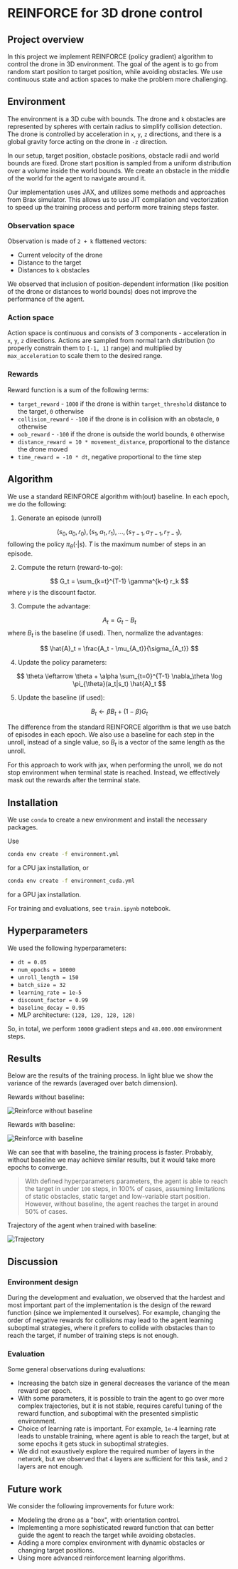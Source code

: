 # REINFORCE for 3D drone control

## Project overview

In this project we implement REINFORCE (policy gradient) algorithm to control the drone in 3D environment. The goal of the agent is to go from random start position to target position, while avoiding obstacles. We use continuous state and action spaces to make the problem more challenging.

## Environment

The environment is a 3D cube with bounds. The drone and `k` obstacles are represented by spheres with certain radius to simplify collision detection. The drone is controlled by acceleration in `x`, `y`, `z` directions, and there is a global gravity force acting on the drone in `-z` direction.

In our setup, target position, obstacle positions, obstacle radii and world bounds are fixed. Drone start position is sampled from a uniform distribution over a volume inside the world bounds. We create an obstacle in the middle of the world for the agent to navigate around it.

Our implementation uses JAX, and utilizes some methods and approaches from Brax simulator. This allows us to use JIT compilation and vectorization to speed up the training process and perform more training steps faster.

### Observation space

Observation is made of `2 + k` flattened vectors:

- Current velocity of the drone
- Distance to the target
- Distances to `k` obstacles

We observed that inclusion of position-dependent information (like position of the drone or distances to world bounds) does not improve the performance of the agent.

### Action space

Action space is continuous and consists of 3 components - acceleration in `x`, `y`, `z` directions. Actions are sampled from normal tanh distribution (to properly constrain them to `[-1, 1]` range) and multiplied by `max_acceleration` to scale them to the desired range.

### Rewards

Reward function is a sum of the following terms:

- `target_reward` - `1000` if the drone is within `target_threshold` distance to the target, `0` otherwise
- `collision_reward` - `-100` if the drone is in collision with an obstacle, `0` otherwise
- `oob_reward` - `-100` if the drone is outside the world bounds, `0` otherwise
- `distance_reward = 10 * movement_distance`, proportional to the distance the drone moved
- `time_reward = -10 * dt`, negative proportional to the time step

## Algorithm

We use a standard REINFORCE algorithm with(out) baseline. In each epoch, we do the following:

1. Generate an episode (unroll)

$$
(s_0, a_0, r_0), (s_1, a_1, r_1), \ldots, (s_{T-1}, a_{T-1}, r_{T-1}),
$$
following the policy $\pi_{\theta}(\cdot|s)$. $T$ is the maximum number of steps in an episode.

2. Compute the return (reward-to-go):

$$
G_t = \sum_{k=t}^{T-1} \gamma^{k-t} r_k
$$
where $\gamma$ is the discount factor.

3. Compute the advantage:

$$
A_t = G_t - B_t
$$
where $B_t$ is the baseline (if used). Then, normalize the advantages:

$$
\hat{A}_t = \frac{A_t - \mu_{A_t}}{\sigma_{A_t}}
$$

4. Update the policy parameters:

$$
\theta \leftarrow \theta + \alpha \sum_{t=0}^{T-1} \nabla_\theta \log \pi_{\theta}(a_t|s_t) \hat{A}_t
$$

5. Update the baseline (if used):

$$
B_t \leftarrow \beta B_t + (1 - \beta) G_t
$$

The difference from the standard REINFORCE algorithm is that we use batch of episodes in each epoch. We also use a baseline for each step in the unroll, instead of a single value, so $B_t$ is a vector of the same length as the unroll.

For this approach to work with jax, when performing the unroll, we do not stop environment when terminal state is reached. Instead, we effectively mask out the rewards after the terminal state.

## Installation

We use `conda` to create a new environment and install the necessary packages.

Use

```bash
conda env create -f environment.yml
```

for a CPU jax installation, or

```bash
conda env create -f environment_cuda.yml
```

for a GPU jax installation.

For training and evaluations, see `train.ipynb` notebook.

## Hyperparameters

We used the following hyperparameters:

- `dt = 0.05`
- `num_epochs = 10000`
- `unroll_length = 150`
- `batch_size = 32`
- `learning_rate = 1e-5`
- `discount_factor = 0.99`
- `baseline_decay = 0.95`
- MLP architecture: `(128, 128, 128, 128)`

So, in total, we perform `10000` gradient steps and `48.000.000` environment steps.

## Results

Below are the results of the training process. In light blue we show the variance of the rewards (averaged over batch dimension).

Rewards without baseline:

![Reinforce without baseline](./results/rewards_no_baseline.png)

Rewards with baseline:

![Reinforce with baseline](./results/rewards_with_baseline.png)

We can see that with baseline, the training process is faster. Probably, without baseline we may achieve similar results, but it would take more epochs to converge.

> With defined hyperparameters parameters, the agent is able to reach the target in under `100` steps, in 100% of cases, assuming limitations of static obstacles, static target and low-variable start position.
> However, without baseline, the agent reaches the target in around 50% of cases.

Trajectory of the agent when trained with baseline:

![Trajectory](./results/trajectory.png)

## Discussion

### Environment design

During the development and evaluation, we observed that the hardest and most important part of the implementation is the design of the reward function (since we implemented it ourselves). For example, changing the order of negative rewards for collisions may lead to the agent learning suboptimal strategies, where it prefers to collide with obstacles than to reach the target, if number of training steps is not enough.

### Evaluation

Some general observations during evaluations:

- Increasing the batch size in general decreases the variance of the mean reward per epoch.
- With some parameters, it is possible to train the agent to go over more complex trajectories, but it is not stable, requires careful tuning of the reward function, and suboptimal with the presented simplistic environment.
- Choice of learning rate is important. For example, `1e-4` learning rate leads to unstable training, where agent is able to reach the target, but at some epochs it gets stuck in suboptimal strategies.
- We did not exaustively explore the required number of layers in the network, but we observed that `4` layers are sufficient for this task, and `2` layers are not enough.

## Future work

We consider the following improvements for future work:

- Modeling the drone as a "box", with orientation control.
- Implementing a more sophisticated reward function that can better guide the agent to reach the target while avoiding obstacles.
- Adding a more complex environment with dynamic obstacles or changing target positions.
- Using more advanced reinforcement learning algorithms.

